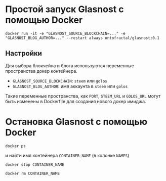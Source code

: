 # Простой запуск Glasnost с помощью Docker

```
docker run -it -e "GLASNOST_SOURCE_BLOCKCHAIN=..." -e "GLASNOST_BLOG_AUTHOR=..." --restart always ontofractal/glasnost:0.1
```

## Настройки

Для выбора блокчейна и блога используются переменные пространства докер контейнера.

* `GLASNOST_SOURCE_BLOCKCHAIN`: `steem` или `golos`
* `GLASNOST_BLOG_AUTHOR`: имя аккаунта в `steem` или `golos`

Такие переменные пространства, как `PORT`, `STEEM_URL` и `GOLOS_URL` могут быть изменены в Dockerfile для создания нового докер имиджа.

# Остановка Glasnost с помощью Docker

```
docker ps 
```

и найти имя контейнера `CONTAINER_NAME` (в колонке `NAMES`)

```
docker stop CONTAINER_NAME
```
```
docker rm CONTAINER_NAME
```
